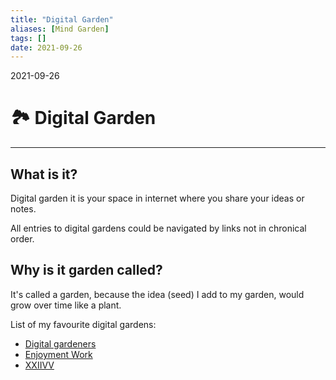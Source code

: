 ```yaml
---
title: "Digital Garden"
aliases: [Mind Garden]
tags: []
date: 2021-09-26
---
```

2021-09-26
# 🏞️ Digital Garden
___

## What is it?
Digital garden it is your space in internet where you share your ideas or notes.

All entries to digital gardens could be navigated by links not in chronical order.

## Why is it garden called?
It's called a garden, because the idea (seed) I add to my garden, would grow over time like a plant.

List of my favourite digital gardens:
* [Digital gardeners](https://github.com/MaggieAppleton/digital-gardeners)
* [Enjoyment Work](https://enjoyment-work.netlify.app/)
* [XXIIVV](https://wiki.xxiivv.com/site/home.html)